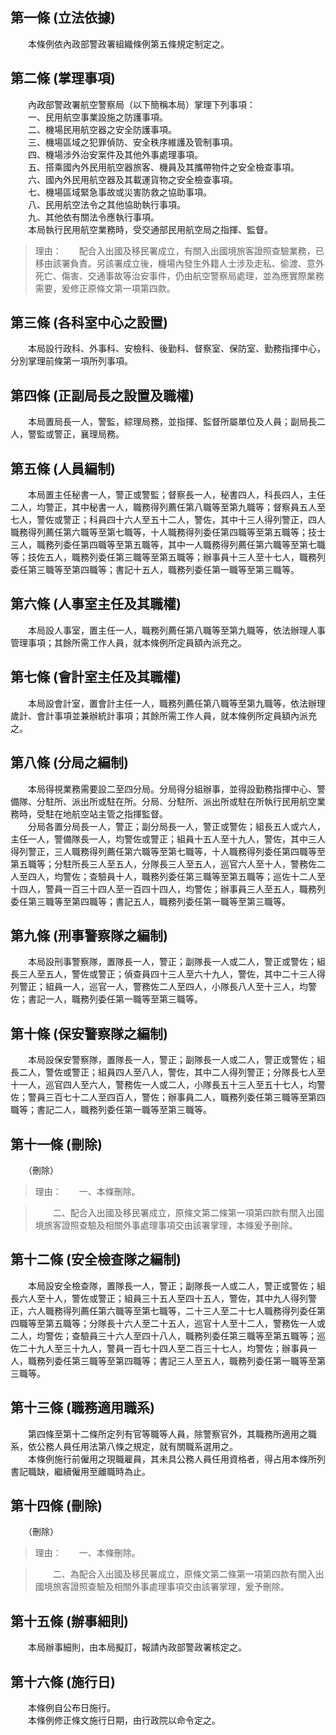 第一條 (立法依據)
-----------------
　　本條例依內政部警政署組織條例第五條規定制定之。  


第二條 (掌理事項)
-----------------
　　內政部警政署航空警察局（以下簡稱本局）掌理下列事項：  
　　一、民用航空事業設施之防護事項。  
　　二、機場民用航空器之安全防護事項。  
　　三、機場區域之犯罪偵防、安全秩序維護及管制事項。  
　　四、機場涉外治安案件及其他外事處理事項。  
　　五、搭乘國內外民用航空器旅客、機員及其攜帶物件之安全檢查事項。  
　　六、國內外民用航空器及其載運貨物之安全檢查事項。  
　　七、機場區域緊急事故或災害防救之協助事項。  
　　八、民用航空法令之其他協助執行事項。  
　　九、其他依有關法令應執行事項。  
　　本局執行民用航空業務時，受交通部民用航空局之指揮、監督。  
> 理由：　　配合入出國及移民署成立，有關入出國境旅客證照查驗業務，已移由該署負責。另該署成立後，機場內發生外籍人士涉及走私、偷渡、意外死亡、傷害、交通事故等治安事件，仍由航空警察局處理，並為應實際業務需要，爰修正原條文第一項第四款。



第三條 (各科室中心之設置)
-------------------------
　　本局設行政科、外事科、安檢科、後勤科、督察室、保防室、勤務指揮中心，分別掌理前條第一項所列事項。  


第四條 (正副局長之設置及職權)
-----------------------------
　　本局置局長一人，警監，綜理局務，並指揮、監督所屬單位及人員；副局長二人，警監或警正，襄理局務。  


第五條 (人員編制)
-----------------
　　本局置主任秘書一人，警正或警監；督察長一人，秘書四人，科長四人，主任二人，均警正，其中秘書一人，職務得列薦任第八職等至第九職等；督察員五人至七人，警佐或警正；科員四十六人至五十二人，警佐，其中十三人得列警正，四人職務得列薦任第六職等至第七職等，十人職務得列委任第四職等至第五職等；技士三人，職務列委任第四職等至第五職等，其中一人職務得列薦任第六職等至第七職等；技佐五人，職務列委任第三職等至第五職等；辦事員十三人至十七人，職務列委任第三職等至第四職等；書記十五人，職務列委任第一職等至第三職等。  


第六條 (人事室主任及其職權)
---------------------------
　　本局設人事室，置主任一人，職務列薦任第八職等至第九職等，依法辦理人事管理事項；其餘所需工作人員，就本條例所定員額內派充之。  


第七條 (會計室主任及其職權)
---------------------------
　　本局設會計室，置會計主任一人，職務列薦任第八職等至第九職等，依法辦理歲計、會計事項並兼辦統計事項；其餘所需工作人員，就本條例所定員額內派充之。  


第八條 (分局之編制)
-------------------
　　本局得視業務需要設二至四分局。分局得分組辦事，並得設勤務指揮中心、警備隊、分駐所、派出所或駐在所。分局、分駐所、派出所或駐在所執行民用航空業務時，受駐在地航空站主管之指揮監督。  
　　分局各置分局長一人，警正；副分局長一人，警正或警佐；組長五人或六人，主任一人，警備隊長一人，均警佐或警正；組員十五人至十九人，警佐，其中三人得列警正，三人職務得列薦任第六職等至第七職等，十人職務得列委任第四職等至第五職等；分駐所長三人至五人，分隊長三人至五人，巡官六人至十人，警務佐二人至四人，均警佐；查驗員十人，職務列委任第三職等至第五職等；巡佐十二人至十四人，警員一百三十四人至一百四十四人，均警佐；辦事員三人至五人，職務列委任第三職等至第四職等；書記五人，職務列委任第一職等至第三職等。  


第九條 (刑事警察隊之編制)
-------------------------
　　本局設刑事警察隊，置隊長一人，警正；副隊長一人或二人，警正或警佐；組長三人至五人，警佐或警正；偵查員四十三人至六十九人，警佐，其中二十三人得列警正；組員一人，巡官一人，警務佐二人至四人，小隊長八人至十三人，均警佐；書記一人，職務列委任第一職等至第三職等。  


第十條 (保安警察隊之編制)
-------------------------
　　本局設保安警察隊，置隊長一人，警正；副隊長一人或二人，警正或警佐；組長二人，警佐或警正；組員四人至八人，警佐，其中二人得列警正；分隊長七人至十一人，巡官四人至六人，警務佐一人或二人，小隊長五十三人至五十七人，均警佐；警員三百七十二人至四百人，警佐；辦事員二人，職務列委任第三職等至第四職等；書記二人，職務列委任第一職等至第三職等。  


第十一條 (刪除)
---------------
　　（刪除）  
> 理由：　　一、本條刪除。

> 　　二、配合入出國及移民署成立，原條文第二條第一項第四款有關入出國境旅客證照查驗及相關外事處理事項交由該署掌理，本條爰予刪除。



第十二條 (安全檢查隊之編制)
---------------------------
　　本局設安全檢查隊，置隊長一人，警正；副隊長一人或二人，警正或警佐；組長六人至十人，警佐或警正；組員三十五人至四十五人，警佐，其中九人得列警正，六人職務得列薦任第六職等至第七職等，二十三人至二十七人職務得列委任第四職等至第五職等；分隊長十六人至二十五人，巡官十人至十二人，警務佐一人或二人，均警佐；查驗員三十六人至四十八人，職務列委任第三職等至第五職等；巡佐二十九人至三十九人，警員一百七十四人至二百三十七人，均警佐；辦事員一人，職務列委任第三職等至第四職等；書記三人至五人，職務列委任第一職等至第三職等。  


第十三條 (職務適用職系)
-----------------------
　　第四條至第十二條所定列有官等職等人員，除警察官外，其職務所適用之職系，依公務人員任用法第八條之規定，就有關職系選用之。  
　　本條例施行前僱用之現職雇員，其未具公務人員任用資格者，得占用本條所列書記職缺，繼續僱用至離職時為止。  


第十四條 (刪除)
---------------
　　（刪除）  
> 理由：　　一、本條刪除。

> 　　二、為配合入出國及移民署成立，原條文第二條第一項第四款有關入出國境旅客證照查驗及相關外事處理事項交由該署掌理，爰予刪除。



第十五條 (辦事細則)
-------------------
　　本局辦事細則，由本局擬訂，報請內政部警政署核定之。  


第十六條 (施行日)
-----------------
　　本條例自公布日施行。  
　　本條例修正條文施行日期，由行政院以命令定之。